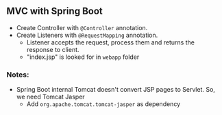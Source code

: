 MVC with Spring Boot
---
- Create Controller with `@Controller` annotation.
- Create Listeners with `@RequestMapping` annotation.
    - Listener accepts the request, process them and returns the response to client.
    - "index.jsp" is looked for in `webapp` folder

### Notes:
- Spring Boot internal Tomcat doesn't convert JSP pages to Servlet. So, we need Tomcat Jasper
    - Add `org.apache.tomcat.tomcat-jasper` as dependency
